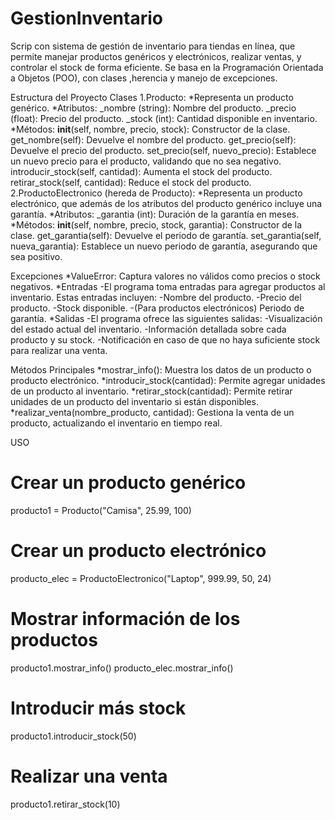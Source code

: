 # GestionInventario
Scrip con sistema de gestión de inventario para tiendas en línea, que permite manejar productos genéricos y electrónicos, realizar ventas, y controlar el stock de forma eficiente. Se basa en la Programación Orientada a Objetos (POO), con clases ,herencia y manejo de excepciones.

Estructura del Proyecto
Clases
  1.Producto:
    *Representa un producto genérico.
    *Atributos:
       _nombre (string): Nombre del producto.
       _precio (float): Precio del producto.
       _stock (int): Cantidad disponible en inventario.
    *Métodos:
       __init__(self, nombre, precio, stock): Constructor de la clase.
       get_nombre(self): Devuelve el nombre del producto.
       get_precio(self): Devuelve el precio del producto.
       set_precio(self, nuevo_precio): Establece un nuevo precio para el producto, validando que no sea negativo.
       introducir_stock(self, cantidad): Aumenta el stock del producto.
       retirar_stock(self, cantidad): Reduce el stock del producto.
  2.ProductoElectronico (hereda de Producto):
    *Representa un producto electrónico, que además de los atributos del producto genérico incluye una garantía.
    *Atributos:
        _garantia (int): Duración de la garantía en meses.
    *Métodos:
       __init__(self, nombre, precio, stock, garantia): Constructor de la clase.
       get_garantia(self): Devuelve el periodo de garantía.
       set_garantia(self, nueva_garantia): Establece un nuevo periodo de garantía, asegurando que sea positivo.
       
Excepciones
 *ValueError: Captura valores no válidos como precios o stock negativos.
 *Entradas
    -El programa toma entradas para agregar productos al inventario. Estas entradas incluyen:
    -Nombre del producto.
    -Precio del producto.
    -Stock disponible.
    -(Para productos electrónicos) Periodo de garantía.
 *Salidas
    -El programa ofrece las siguientes salidas:
    -Visualización del estado actual del inventario.
    -Información detallada sobre cada producto y su stock.
    -Notificación en caso de que no haya suficiente stock para realizar una venta.

Métodos Principales
 *mostrar_info(): Muestra los datos de un producto o producto electrónico.
 *introducir_stock(cantidad): Permite agregar unidades de un producto al inventario.
 *retirar_stock(cantidad): Permite retirar unidades de un producto del inventario si están disponibles.
 *realizar_venta(nombre_producto, cantidad): Gestiona la venta de un producto, actualizando el inventario en tiempo real.

 USO
 # Crear un producto genérico
producto1 = Producto("Camisa", 25.99, 100)

# Crear un producto electrónico
producto_elec = ProductoElectronico("Laptop", 999.99, 50, 24)

# Mostrar información de los productos
producto1.mostrar_info()
producto_elec.mostrar_info()

# Introducir más stock
producto1.introducir_stock(50)

# Realizar una venta
producto1.retirar_stock(10)
